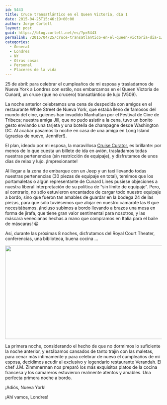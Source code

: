 ```yaml
---
id: 5443
title: Cruce transatlántico en el Queen Victoria, día 1
date: 2015-04-25T15:46:19+00:00
author: Jorge Cortell
layout: post
guid: https://blog.cortell.net/es/?p=5443
permalink: /2015/04/25/cruce-transatlantico-en-el-queen-victoria-dia-1/
categories:
  - General
  - Londres
  - NY
  - Otras cosas
  - Personal
  - Placeres de la vida
---
```

25 de abril: para celebrar el cumpleaños de mi esposa y trasladarnos de Nueva York a Londres con estilo, nos embarcamos en el Queen Victoria de Cunard, un cruce (que no crucero) transatlántico de lujo (V509).

La noche anterior celebramos una cena de despedida con amigos en el restaurante White Street de Nueva York, que estaba lleno de famosos del mundo del cine, quienes han invadido Manhattan por el Festival de Cine de Tribeca; nuestra amiga Jill, que no pudo asistir a la cena, tuvo un bonito gesto enviando una tarjeta y una botella de champagne desde Washington DC. Al acabar pasamos la noche en casa de una amiga en Long Island (¡gracias de nuevo, Jennifer!).

El plan, ideado por mi esposa, la maravillosa <a href="https://www.cruisecurator.com/" target="_blank">Cruise Curator</a>, es brillante: por menos de lo que cuesta un billete de ida en avión, trasladamos todas nuestras pertenencias (sin restricción de equipaje), y disfrutamos de unos días de relax y lujo. ¡Impresionante!

Al llegar a la zona de embarque con un Jeep y un taxi llevando todas nuestras pertenencias (30 piezas de equipaje en total), temimos que los portamaletas o algún representante de Cunard Lines pusiese objeciones a nuestra liberal interpretación de su política de “sin límite de equipaje”. Pero, al contrario, no sólo estuvieron encantados de cargar todo nuestro equipaje a bordo, sino que fueron tan amables de guardar en la bodega 24 de las piezas, para que sólo tuviésemos que alojar en nuestro camarote las 6 que necesitábamos. ¡Incluso subimos a bordo llevando a brazos una mesa en forma de jirafa, que tiene gran valor sentimental para nosotros, y las máscara venecianas hechas a mano que compramos en Italia para el baile de máscaras! 😀 

Así, durante las próximas 8 noches, disfrutamos del Royal Court Theater, conferencias, una biblioteca, buena cocina ...

<img class="aligncenter" src="https://upload.wikimedia.org/wikipedia/commons/9/9b/Cunard_Queen_Victoria.JPG" alt="" width="529" height="301" />

La primera noche, considerando el hecho de que no dormimos lo suficiente la noche anterior, y estábamos cansados de tanto trajín con las maletas, para cenar más íntimamente y para celebrar de nuevo el cumpleaños de mi esposa, decidimos acudir al exclusivo y legendario restaurante Verandah. El chef J.M. Zinmmerman nos preparó los más exquisitos platos de la cocina francesa y los camareros estuvieron realmente atentos y amables. Una perfecta primera noche a bordo.

¡Adiós, Nueva York!

¡Ahí vamos, Londres!